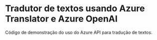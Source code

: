 # Tradutor de textos usando Azure Translator e Azure OpenAI

Código de demonstração do uso do Azure API para tradução de textos.
